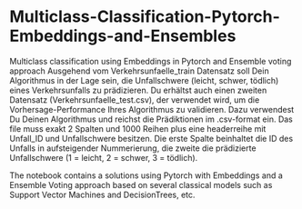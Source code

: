 # Multiclass-Classification-Pytorch-Embeddings-and-Ensembles
Multiclass classification using Embeddings in Pytorch and Ensemble voting approach
Ausgehend vom Verkehrsunfaelle_train Datensatz soll Dein Algorithmus in der Lage sein,
die Unfallschwere (leicht, schwer, tödlich) eines Verkehrsunfalls zu prädizieren. 
Du erhältst auch einen zweiten Datensatz (Verkehrsunfaelle_test.csv), 
der verwendet wird, um die Vorhersage-Performance Ihres Algorithmus zu validieren.
Dazu verwendest Du Deinen Algorithmus und reichst die Prädiktionen im .csv-format ein.
Das file muss exakt 2 Spalten und 1000 Reihen plus eine headerreihe mit Unfall_ID und Unfallschwere besitzen.
Die erste Spalte beinhaltet die ID des Unfalls in aufsteigender Nummerierung,
die zweite die prädizierte Unfallschwere (1 = leicht, 2 = schwer, 3 = tödlich). 

The notebook contains a solutions using Pytorch with Embeddings and a Ensemble Voting approach based on several classical models
such as Support Vector Machines and DecisionTrees, etc.
